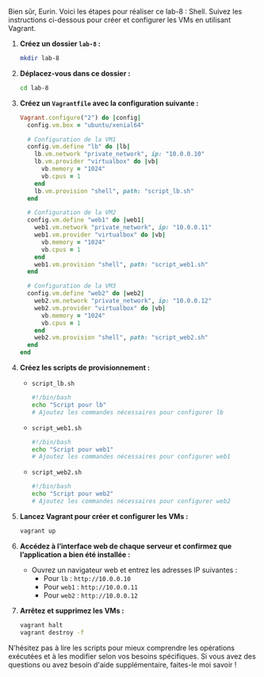Bien sûr, Eurin. Voici les étapes pour réaliser ce lab-8 : Shell. Suivez les instructions ci-dessous pour créer et configurer les VMs en utilisant Vagrant.

1. **Créez un dossier `lab-8` :**

   ```sh
   mkdir lab-8
   ```

2. **Déplacez-vous dans ce dossier :**

   ```sh
   cd lab-8
   ```

3. **Créez un `Vagrantfile` avec la configuration suivante :**

   ```ruby
   Vagrant.configure("2") do |config|
     config.vm.box = "ubuntu/xenial64"

     # Configuration de la VM1
     config.vm.define "lb" do |lb|
       lb.vm.network "private_network", ip: "10.0.0.10"
       lb.vm.provider "virtualbox" do |vb|
         vb.memory = "1024"
         vb.cpus = 1
       end
       lb.vm.provision "shell", path: "script_lb.sh"
     end

     # Configuration de la VM2
     config.vm.define "web1" do |web1|
       web1.vm.network "private_network", ip: "10.0.0.11"
       web1.vm.provider "virtualbox" do |vb|
         vb.memory = "1024"
         vb.cpus = 1
       end
       web1.vm.provision "shell", path: "script_web1.sh"
     end

     # Configuration de la VM3
     config.vm.define "web2" do |web2|
       web2.vm.network "private_network", ip: "10.0.0.12"
       web2.vm.provider "virtualbox" do |vb|
         vb.memory = "1024"
         vb.cpus = 1
       end
       web2.vm.provision "shell", path: "script_web2.sh"
     end
   end
   ```

4. **Créez les scripts de provisionnement :**

   - `script_lb.sh`

     ```sh
     #!/bin/bash
     echo "Script pour lb"
     # Ajoutez les commandes nécessaires pour configurer lb
     ```

   - `script_web1.sh`

     ```sh
     #!/bin/bash
     echo "Script pour web1"
     # Ajoutez les commandes nécessaires pour configurer web1
     ```

   - `script_web2.sh`

     ```sh
     #!/bin/bash
     echo "Script pour web2"
     # Ajoutez les commandes nécessaires pour configurer web2
     ```

5. **Lancez Vagrant pour créer et configurer les VMs :**

   ```sh
   vagrant up
   ```

6. **Accédez à l’interface web de chaque serveur et confirmez que l’application a bien été installée :**

   - Ouvrez un navigateur web et entrez les adresses IP suivantes :
     - Pour `lb` : `http://10.0.0.10`
     - Pour `web1` : `http://10.0.0.11`
     - Pour `web2` : `http://10.0.0.12`

7. **Arrêtez et supprimez les VMs :**

   ```sh
   vagrant halt
   vagrant destroy -f
   ```

N'hésitez pas à lire les scripts pour mieux comprendre les opérations exécutées et à les modifier selon vos besoins spécifiques. Si vous avez des questions ou avez besoin d'aide supplémentaire, faites-le moi savoir !